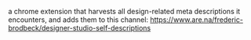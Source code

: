 a chrome extension that harvests all design-related meta descriptions it encounters, and adds them to this channel: https://www.are.na/frederic-brodbeck/designer-studio-self-descriptions